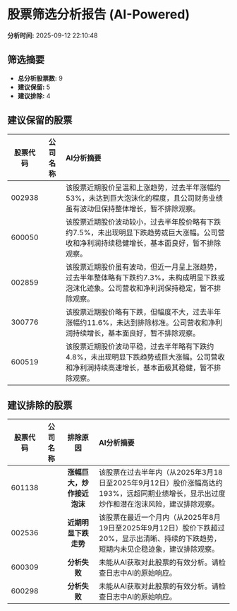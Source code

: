 # 股票筛选分析报告 (AI-Powered)

**分析时间:** 2025-09-12 22:10:48

## 筛选摘要

- **总分析股票数:** 9
- **建议保留:** 5
- **建议排除:** 4

## 建议保留的股票

| 股票代码 | 公司名称 | AI分析摘要 |
|:---:|:---:|:---|
| 002938 |  | 该股票近期股价呈温和上涨趋势，过去半年涨幅约53%，未达到巨大泡沫化的程度，且公司财务业绩虽有波动但保持整体增长，暂不排除观察。 |
| 600050 |  | 该股票近期股价波动较小，过去半年股价略有下跌约7.5%，未出现明显下跌趋势或巨大涨幅。公司营收和净利润持续稳健增长，基本面良好，暂不排除观察。 |
| 002859 |  | 该股票近期股价虽有波动，但近一月呈上涨趋势，过去半年整体略有下跌约7.3%，未构成明显下跌或泡沫化迹象。公司营收和净利润保持稳定，暂不排除观察。 |
| 300776 |  | 该股票近期股价略有下跌，但幅度不大，过去半年涨幅约11.6%，未达到排除标准。公司营收和净利润持续增长，基本面良好，暂不排除观察。 |
| 600519 |  | 该股票近期股价波动平稳，过去半年略有下跌约4.8%，未出现明显下跌趋势或巨大涨幅。公司营收和净利润持续高速增长，基本面极其稳健，暂不排除观察。 |

## 建议排除的股票

| 股票代码 | 公司名称 | 排除原因 | AI分析摘要 |
|:---:|:---:|:---:|:---|
| 601138 |  | **涨幅巨大，炒作接近泡沫** | 该股票在过去半年内（从2025年3月18日至2025年9月12日）股价涨幅高达约193%，远超同期业绩增长，显示出过度炒作和潜在泡沫风险，建议排除观察。 |
| 002536 |  | **近期明显下跌走势** | 该股票在最近一个月内（从2025年8月19日至2025年9月12日）股价下跌超过20%，显示出清晰、持续的下跌趋势，短期内未见企稳迹象，建议排除观察。 |
| 600309 |  | **分析失败** | 未能从AI获取对此股票的有效分析。请检查日志中AI的原始响应。 |
| 600298 |  | **分析失败** | 未能从AI获取对此股票的有效分析。请检查日志中AI的原始响应。 |

